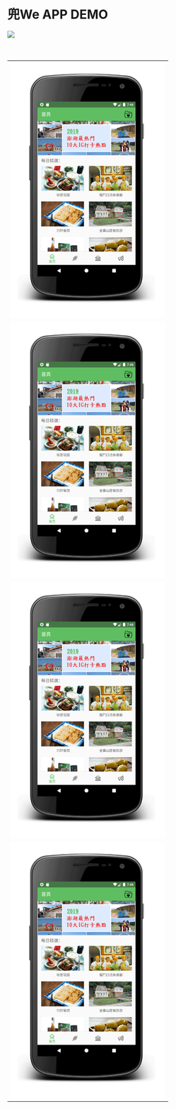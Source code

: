 # 兜We APP DEMO
![](img_url)
<table border="0">
  <tr>
     <td><img width="350" height="" src="https://github.com/iamavrilsfanlearncode/DoWay/blob/master/home.gif"></td>
  </tr>
　<tr>
     <td><img width="350" height="" src="https://github.com/iamavrilsfanlearncode/DoWay/blob/master/home.gif"></td>
  </tr>
  <tr>
     <td><img width="350" height="" src="https://github.com/iamavrilsfanlearncode/DoWay/blob/master/home.gif"></td>
  </tr>
  <tr>
     <td><img width="350" height="" src="https://github.com/iamavrilsfanlearncode/DoWay/blob/master/home.gif"></td>
  </tr>
